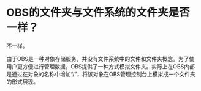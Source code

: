 # OBS的文件夹与文件系统的文件夹是否一样？<a name="obs_faq_0016"></a>

不一样。

由于OBS是一种对象存储服务，并没有文件系统中的文件和文件夹概念。为了使用户更方便进行管理数据，OBS提供了一种方式模拟文件夹。实际上在OBS内部是通过在对象的名称中增加“/”，将该对象在OBS管理控制台上模拟成一个文件夹的形式展现。

